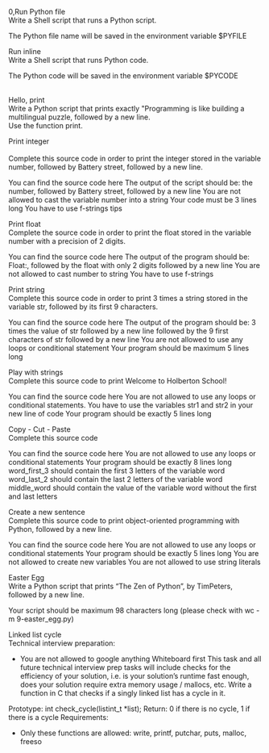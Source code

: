 <p>0,Run Python file<br>Write a Shell script that runs a Python script.</p>
<p>The Python file name will be saved in the environment variable $PYFILE</p>
<p>Run inline<br>Write a Shell script that runs Python code.</p>
<p>The Python code will be saved in the environment variable $PYCODE</p>
<p><br>Hello, print</br> Write a Python script that prints exactly "Programming is like building a multilingual puzzle, followed by a new line.<br>Use the function print.</p>
<p<br>Print integer</br><br>Complete this source code in order to print the integer stored in the variable number, followed by Battery street, followed by a new line.</p>
<p>You can find the source code here The output of the script should be: the number, followed by Battery street, followed by a new line You are not allowed to cast the variable number into a string Your code must be 3 lines long You have to use f-strings tips</p>
<p>Print float<br>Complete the source code in order to print the float stored in the variable number with a precision of 2 digits.</p>
<p>You can find the source code here The output of the program should be: Float:, followed by the float with only 2 digits followed by a new line You are not allowed to cast number to string You have to use f-strings</p>
<p>Print string<br>Complete this source code in order to print 3 times a string stored in the variable str, followed by its first 9 characters.</p>
<p>You can find the source code here The output of the program should be: 3 times the value of str followed by a new line followed by the 9 first characters of str followed by a new line You are not allowed to use any loops or conditional statement Your program should be maximum 5 lines long</p>
<p>Play with strings<br>Complete this source code to print Welcome to Holberton School!</p>
<p>You can find the source code here You are not allowed to use any loops or conditional statements. You have to use the variables str1 and str2 in your new line of code Your program should be exactly 5 lines long</p>
<p>Copy - Cut - Paste<br>Complete this source code</p>
<p>You can find the source code here You are not allowed to use any loops or conditional statements Your program should be exactly 8 lines long word_first_3 should contain the first 3 letters of the variable word word_last_2 should contain the last 2 letters of the variable word middle_word should contain the value of the variable word without the first and last letters</p>
<p>Create a new sentence<br>Complete this source code to print object-oriented programming with Python, followed by a new line.</p>
<p>You can find the source code here You are not allowed to use any loops or conditional statements Your program should be exactly 5 lines long You are not allowed to create new variables You are not allowed to use string literals</p>
<p>Easter Egg<br>Write a Python script that prints “The Zen of Python”, by TimPeters, followed by a new line.</p>
<p>Your script should be maximum 98 characters long (please check with wc -m 9-easter_egg.py)</p>
<p>Linked list cycle<br>Technical interview preparation:</p>
<ul><li>You are not allowed to google anything Whiteboard first This task and all future technical interview prep tasks will include checks for the efficiency of your solution, i.e. is your solution’s runtime fast enough, does your solution require extra memory usage / mallocs, etc. Write a function in C that checks if a singly linked list has a cycle in it.</li></ul>
<p>Prototype: int check_cycle(listint_t *list); Return: 0 if there is no cycle, 1 if there is a cycle Requirements:</p>
<ul><li>Only these functions are allowed: write, printf, putchar, puts, malloc, freeso </li></ul>
